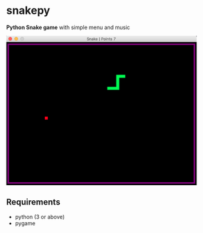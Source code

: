# snakepy

**Python Snake game** with simple menu and music

![snakepy](screen.png)

## Requirements

- python (3 or above)
- pygame